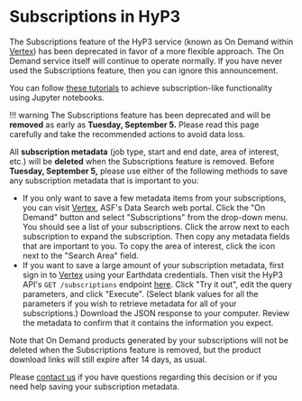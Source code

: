 # Subscriptions in HyP3

<!-- TODO: change "deprecated" to "removed" per https://asfdaac.atlassian.net/browse/TOOL-2086 -->
The Subscriptions feature of the HyP3 service
(known as On Demand within [Vertex](https://search.asf.alaska.edu/))
has been deprecated in favor of a more flexible approach.
The On Demand service itself will continue to operate normally.
If you have never used the Subscriptions feature, then you can ignore this announcement.

You can follow [these tutorials](../tutorials/process-new-granules-for-search-parameters.md)
to achieve subscription-like functionality using Jupyter notebooks.

<!-- TODO: remove everything below this line, per https://asfdaac.atlassian.net/browse/TOOL-2086 -->

!!! warning
    The Subscriptions feature has been deprecated and will be **removed** as early as **Tuesday, September 5.**
    Please read this page carefully and take the recommended actions to avoid data loss.

All **subscription metadata** (job type, start and end date, area of interest, etc.)
will be **deleted** when the Subscriptions feature is removed.
Before **Tuesday, September 5,** please use either of the following methods
to save any subscription metadata that is important to you:

* If you only want to save a few metadata items from your subscriptions,
  you can visit [Vertex](https://search.asf.alaska.edu/), ASF's Data Search web portal.
  Click the "On Demand" button and select "Subscriptions" from the drop-down menu.
  You should see a list of your subscriptions.
  Click the arrow next to each subscription to expand the subscription.
  Then copy any metadata fields that are important to you.
  To copy the area of interest, click the icon next to the "Search Area" field.
* If you want to save a large amount of your subscription metadata,
  first sign in to [Vertex](https://search.asf.alaska.edu/) using your Earthdata credentials.
  Then visit the HyP3 API's `GET /subscriptions` endpoint
  [here](https://hyp3-api.asf.alaska.edu/ui/#/default/get_subscriptions).
  Click "Try it out", edit the query parameters, and click "Execute".
  (Select blank values for all the parameters if you wish to retrieve metadata for all of your subscriptions.)
  Download the JSON response to your computer.
  Review the metadata to confirm that it contains the information you expect.

Note that On Demand products generated by your subscriptions
will not be deleted when the Subscriptions feature is removed,
but the product download links will still expire after 14 days, as usual.

Please [contact us](../contact.md) if you have questions regarding this decision
or if you need help saving your subscription metadata.
